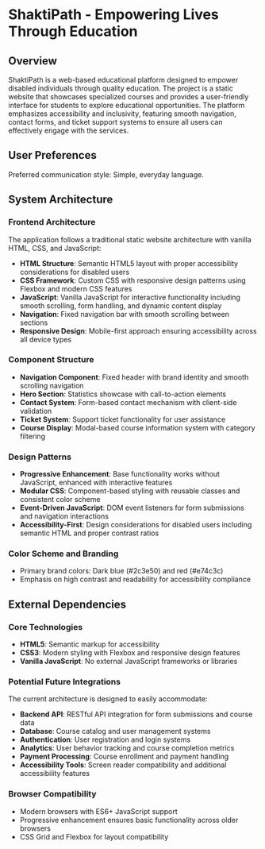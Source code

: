 # ShaktiPath - Empowering Lives Through Education

## Overview

ShaktiPath is a web-based educational platform designed to empower disabled individuals through quality education. The project is a static website that showcases specialized courses and provides a user-friendly interface for students to explore educational opportunities. The platform emphasizes accessibility and inclusivity, featuring smooth navigation, contact forms, and ticket support systems to ensure all users can effectively engage with the services.

## User Preferences

Preferred communication style: Simple, everyday language.

## System Architecture

### Frontend Architecture
The application follows a traditional static website architecture with vanilla HTML, CSS, and JavaScript:

- **HTML Structure**: Semantic HTML5 layout with proper accessibility considerations for disabled users
- **CSS Framework**: Custom CSS with responsive design patterns using Flexbox and modern CSS features
- **JavaScript**: Vanilla JavaScript for interactive functionality including smooth scrolling, form handling, and dynamic content display
- **Navigation**: Fixed navigation bar with smooth scrolling between sections
- **Responsive Design**: Mobile-first approach ensuring accessibility across all device types

### Component Structure
- **Navigation Component**: Fixed header with brand identity and smooth scrolling navigation
- **Hero Section**: Statistics showcase with call-to-action elements
- **Contact System**: Form-based contact mechanism with client-side validation
- **Ticket System**: Support ticket functionality for user assistance
- **Course Display**: Modal-based course information system with category filtering

### Design Patterns
- **Progressive Enhancement**: Base functionality works without JavaScript, enhanced with interactive features
- **Modular CSS**: Component-based styling with reusable classes and consistent color scheme
- **Event-Driven JavaScript**: DOM event listeners for form submissions and navigation interactions
- **Accessibility-First**: Design considerations for disabled users including semantic HTML and proper contrast ratios

### Color Scheme and Branding
- Primary brand colors: Dark blue (#2c3e50) and red (#e74c3c)
- Emphasis on high contrast and readability for accessibility compliance

## External Dependencies

### Core Technologies
- **HTML5**: Semantic markup for accessibility
- **CSS3**: Modern styling with Flexbox and responsive design features
- **Vanilla JavaScript**: No external JavaScript frameworks or libraries

### Potential Future Integrations
The current architecture is designed to easily accommodate:
- **Backend API**: RESTful API integration for form submissions and course data
- **Database**: Course catalog and user management systems
- **Authentication**: User registration and login systems
- **Analytics**: User behavior tracking and course completion metrics
- **Payment Processing**: Course enrollment and payment handling
- **Accessibility Tools**: Screen reader compatibility and additional accessibility features

### Browser Compatibility
- Modern browsers with ES6+ JavaScript support
- Progressive enhancement ensures basic functionality across older browsers
- CSS Grid and Flexbox for layout compatibility
